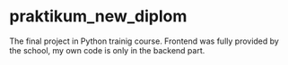 # praktikum_new_diplom
The final project in Python trainig course.
Frontend was fully provided by the school, my own code is only in the backend part.
